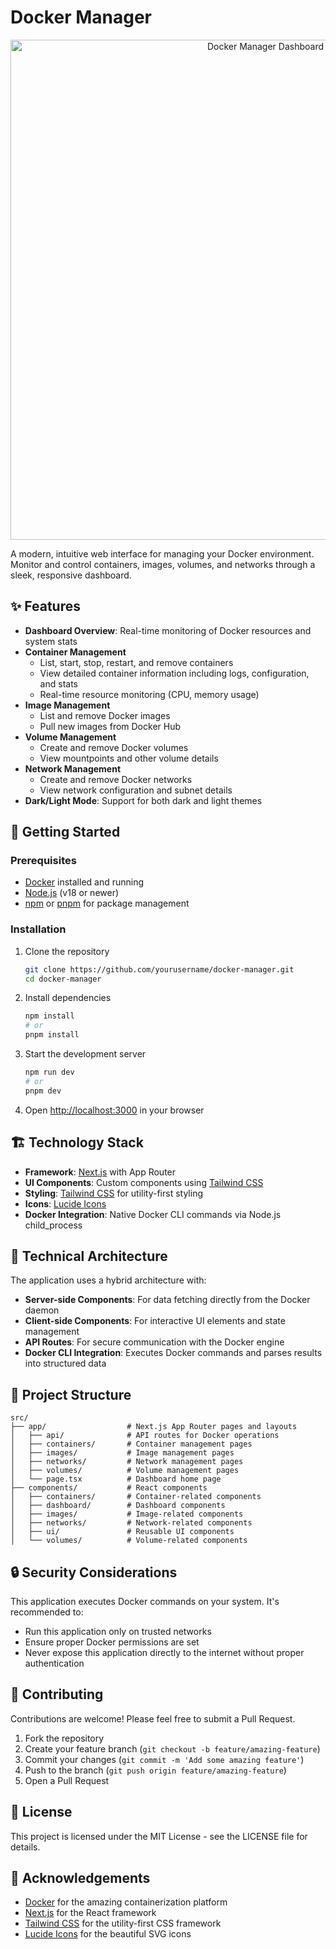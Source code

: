 # Docker Manager

<div align="center">
  <img src="https://github.com/joetaylordev/assets/raw/main/docker-manager-screenshot.png" alt="Docker Manager Dashboard" width="800"/>
</div>

A modern, intuitive web interface for managing your Docker environment. Monitor and control containers, images, volumes, and networks through a sleek, responsive dashboard.

## ✨ Features

- **Dashboard Overview**: Real-time monitoring of Docker resources and system stats
- **Container Management**
  - List, start, stop, restart, and remove containers
  - View detailed container information including logs, configuration, and stats
  - Real-time resource monitoring (CPU, memory usage)
- **Image Management**
  - List and remove Docker images
  - Pull new images from Docker Hub
- **Volume Management**
  - Create and remove Docker volumes
  - View mountpoints and other volume details
- **Network Management**
  - Create and remove Docker networks
  - View network configuration and subnet details
- **Dark/Light Mode**: Support for both dark and light themes

## 🚀 Getting Started

### Prerequisites

- [Docker](https://www.docker.com/get-started) installed and running
- [Node.js](https://nodejs.org/) (v18 or newer)
- [npm](https://www.npmjs.com/) or [pnpm](https://pnpm.io/) for package management

### Installation

1. Clone the repository
   ```bash
   git clone https://github.com/yourusername/docker-manager.git
   cd docker-manager
   ```

2. Install dependencies
   ```bash
   npm install
   # or
   pnpm install
   ```

3. Start the development server
   ```bash
   npm run dev
   # or
   pnpm dev
   ```

4. Open [http://localhost:3000](http://localhost:3000) in your browser

## 🏗️ Technology Stack

- **Framework**: [Next.js](https://nextjs.org/) with App Router
- **UI Components**: Custom components using [Tailwind CSS](https://tailwindcss.com/)
- **Styling**: [Tailwind CSS](https://tailwindcss.com/) for utility-first styling
- **Icons**: [Lucide Icons](https://lucide.dev/)
- **Docker Integration**: Native Docker CLI commands via Node.js child_process

## 📝 Technical Architecture

The application uses a hybrid architecture with:

- **Server-side Components**: For data fetching directly from the Docker daemon
- **Client-side Components**: For interactive UI elements and state management
- **API Routes**: For secure communication with the Docker engine
- **Docker CLI Integration**: Executes Docker commands and parses results into structured data

## 🧩 Project Structure

```
src/
├── app/                  # Next.js App Router pages and layouts
│   ├── api/              # API routes for Docker operations
│   ├── containers/       # Container management pages
│   ├── images/           # Image management pages
│   ├── networks/         # Network management pages
│   ├── volumes/          # Volume management pages
│   └── page.tsx          # Dashboard home page
├── components/           # React components
│   ├── containers/       # Container-related components
│   ├── dashboard/        # Dashboard components
│   ├── images/           # Image-related components
│   ├── networks/         # Network-related components
│   ├── ui/               # Reusable UI components
│   └── volumes/          # Volume-related components
```

## 🔒 Security Considerations

This application executes Docker commands on your system. It's recommended to:

- Run this application only on trusted networks
- Ensure proper Docker permissions are set
- Never expose this application directly to the internet without proper authentication

## 🤝 Contributing

Contributions are welcome! Please feel free to submit a Pull Request.

1. Fork the repository
2. Create your feature branch (`git checkout -b feature/amazing-feature`)
3. Commit your changes (`git commit -m 'Add some amazing feature'`)
4. Push to the branch (`git push origin feature/amazing-feature`)
5. Open a Pull Request

## 📜 License

This project is licensed under the MIT License - see the LICENSE file for details.

## 🙏 Acknowledgements

- [Docker](https://www.docker.com/) for the amazing containerization platform
- [Next.js](https://nextjs.org/) for the React framework
- [Tailwind CSS](https://tailwindcss.com/) for the utility-first CSS framework
- [Lucide Icons](https://lucide.dev/) for the beautiful SVG icons
